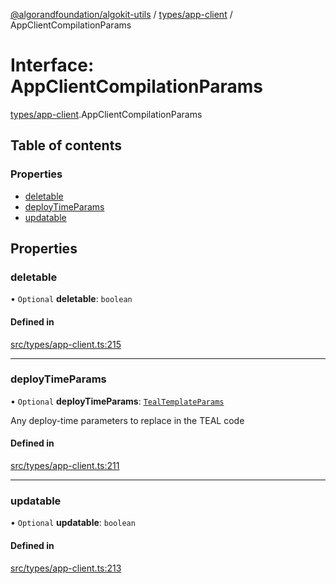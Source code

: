 [@algorandfoundation/algokit-utils](../README.md) / [types/app-client](../modules/types_app_client.md) / AppClientCompilationParams

# Interface: AppClientCompilationParams

[types/app-client](../modules/types_app_client.md).AppClientCompilationParams

## Table of contents

### Properties

- [deletable](types_app_client.AppClientCompilationParams.md#deletable)
- [deployTimeParams](types_app_client.AppClientCompilationParams.md#deploytimeparams)
- [updatable](types_app_client.AppClientCompilationParams.md#updatable)

## Properties

### deletable

• `Optional` **deletable**: `boolean`

#### Defined in

[src/types/app-client.ts:215](https://github.com/algorandfoundation/algokit-utils-ts/blob/main/src/types/app-client.ts#L215)

___

### deployTimeParams

• `Optional` **deployTimeParams**: [`TealTemplateParams`](types_app.TealTemplateParams.md)

Any deploy-time parameters to replace in the TEAL code

#### Defined in

[src/types/app-client.ts:211](https://github.com/algorandfoundation/algokit-utils-ts/blob/main/src/types/app-client.ts#L211)

___

### updatable

• `Optional` **updatable**: `boolean`

#### Defined in

[src/types/app-client.ts:213](https://github.com/algorandfoundation/algokit-utils-ts/blob/main/src/types/app-client.ts#L213)
